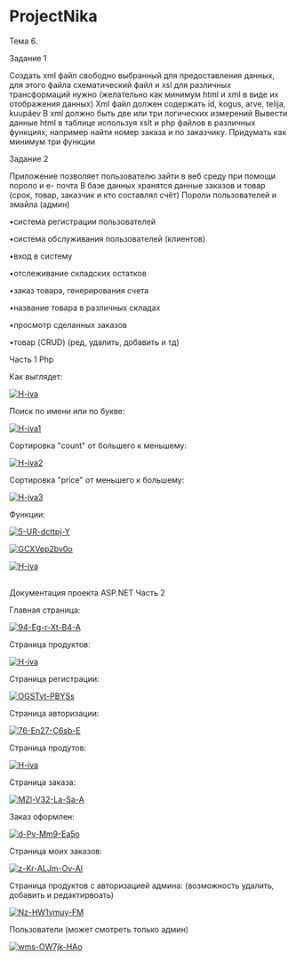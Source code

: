 # ProjectNika

Тема 6.

Задание 1

Создать xml файл свободно выбранный для предоставления данных, для этого файла схематический файл и xsl для различных трансформаций
нужно (желательно как минимум html и xml в виде их отображения данных) 
Xml файл должен содержать id, kogus, arve, telija, kuupäev 
В xml должно быть две или три логических измерений 
Вывести данные html в таблице используя xslt и php файлов в различных функциях, 
например найти номер заказа и по заказчику. Придумать как минимум три функции

Задание 2 

Приложение позволяет пользователю зайти в веб среду при помощи пороло и е- почта
В базе данных хранятся данные заказов и товар (срок, товар, заказчик и кто составлял счёт) 
Пороли пользователей и эмайла (админ) 

•система регистрации пользователей 

•система обслуживания пользователей (клиентов) 

•вход в систему 

•отслеживание складских остатков

•заказ товара, генерирования счета 

•название товара в различных складах 

•просмотр сделанных заказов 

•товар (CRUD) (ред, удалить, добавить и тд)

Часть 1 Php

Как выглядет: 

<a href="https://imgbb.com/"><img src="https://i.ibb.co/YkqThyd/H-iva.png" alt="H-iva" border="0"></a>

Поиск по имени или по букве:

<a href="https://imgbb.com/"><img src="https://i.ibb.co/wC6yZWC/H-iva1.png" alt="H-iva1" border="0"></a>

Сортировка "count" от большего к меньшему: 

<a href="https://imgbb.com/"><img src="https://i.ibb.co/FHQnQ7w/H-iva2.png" alt="H-iva2" border="0"></a>

Сортировка "price" от меньшего к большему:

<a href="https://imgbb.com/"><img src="https://i.ibb.co/Fnwx7jm/H-iva3.png" alt="H-iva3" border="0"></a>

Функции: 

<a href="https://imgbb.com/"><img src="https://i.ibb.co/r2y7d4R/5-UR-dcttpj-Y.jpg" alt="5-UR-dcttpj-Y" border="0"></a>


<a href="https://ibb.co/85dd6tb"><img src="https://i.ibb.co/MVGGMQf/GCXVep2bv0o.jpg" alt="GCXVep2bv0o" border="0"></a>


<a href="https://ibb.co/cQjSQqG"><img src="https://i.ibb.co/XtqrtHh/H-iva.png" alt="H-iva" border="0"></a><br /><a target='_blank' href='https://imgbb.com/'></a><br />


Документация проекта ASP.NET Часть 2

Главная страница:

<a href="https://ibb.co/jfF8zmB"><img src="https://i.ibb.co/nmSwB9Z/94-Eg-r-Xt-B4-A.jpg" alt="94-Eg-r-Xt-B4-A" border="0"></a>

Страница продуктов: 

<a href="https://ibb.co/b1T7nKz"><img src="https://i.ibb.co/7vPbF12/H-iva.png" alt="H-iva" border="0"></a>

Страница регистрации:

<a href="https://ibb.co/dcGgRLs"><img src="https://i.ibb.co/xsJHNfK/OGSTvt-PBYSs.jpg" alt="OGSTvt-PBYSs" border="0"></a>

Страница авторизации: 

<a href="https://imgbb.com/"><img src="https://i.ibb.co/fQjkCYr/76-En27-C6sb-E.jpg" alt="76-En27-C6sb-E" border="0"></a>

Страница продутов: 

<a href="https://ibb.co/2STN1rw"><img src="https://i.ibb.co/cwjLS9P/H-iva.png" alt="H-iva" border="0"></a>

Страница заказа:

<a href="https://imgbb.com/"><img src="https://i.ibb.co/LgVN05d/MZl-V32-La-Sa-A.jpg" alt="MZl-V32-La-Sa-A" border="0"></a>

Заказ оформлен:

<a href="https://imgbb.com/"><img src="https://i.ibb.co/m5PN4tq/d-Pv-Mm9-Ea5o.jpg" alt="d-Pv-Mm9-Ea5o" border="0"></a>

Страница моих заказов:

<a href="https://imgbb.com/"><img src="https://i.ibb.co/4t9xRWR/z-Kr-ALJm-Ov-AI.jpg" alt="z-Kr-ALJm-Ov-AI" border="0"></a>

Страница продуктов с авторизацией админа: 
(возможность удалить, добавить и редактирвоать)

<a href="https://ibb.co/QQxnTgn"><img src="https://i.ibb.co/JtS2G12/Nz-HW1vmuy-FM.jpg" alt="Nz-HW1vmuy-FM" border="0"></a>

Пользователи (может смотреть только админ)

<a href="https://ibb.co/VW4NL3Q"><img src="https://i.ibb.co/6RCZyN1/wms-OW7jk-HAo.jpg" alt="wms-OW7jk-HAo" border="0"></a>



